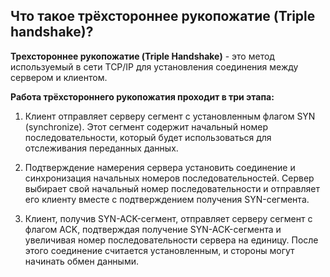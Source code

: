 ## Что такое трёхстороннее рукопожатие (Triple handshake)?

**Трехстороннее рукопожатие (Triple Handshake)** - это метод используемый в сети TCP/IP для установления соединения между сервером и клиентом.


**Работа трёхстороннего рукопожатия проходит в три этапа:**

1. Клиент отправляет серверу сегмент с установленным флагом SYN (synchronize). Этот сегмент содержит начальный номер последовательности, который будет использоваться для отслеживания переданных данных.

2. Подтверждение намерения сервера установить соединение и синхронизация начальных номеров последовательностей. Сервер выбирает свой начальный номер последовательности и отправляет его клиенту вместе с подтверждением получения SYN-сегмента.

3. Клиент, получив SYN-ACK-сегмент, отправляет серверу сегмент с флагом ACK, подтверждая получение SYN-ACK-сегмента и увеличивая номер последовательности сервера на единицу. После этого соединение считается установленным, и стороны могут начинать обмен данными.